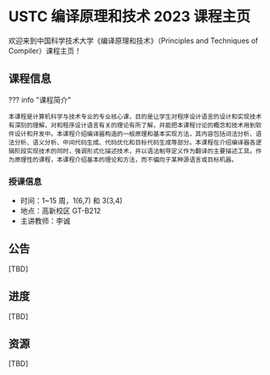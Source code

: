 # USTC 编译原理和技术 2023 课程主页

欢迎来到中国科学技术大学《编译原理和技术》（Principles and Techniques of Compiler）课程主页！

## 课程信息

??? info "课程简介"

    本课程是计算机科学与技术专业的专业核心课，目的是让学生对程序设计语言的设计和实现技术有深刻的理解，对和程序设计语言有关的理论有所了解，并能把本课程讨论的概念和技术用到软件设计和开发中。本课程介绍编译器构造的一般原理和基本实现方法，其内容包括词法分析、语法分析、语义分析、中间代码生成、代码优化和目标代码生成等部分。本课程在介绍编译器各逻辑阶段实现技术的同时，强调形式化描述技术，并以语法制导定义作为翻译的主要描述工具。作为原理性的课程，本课程介绍基本的理论和方法，而不偏向于某种源语言或目标机器。

### 授课信息

- 时间：1~15 周，1(6,7) 和 3(3,4)
- 地点：高新校区 GT-B212
- 主讲教师：李诚

## 公告

[TBD]

## 进度

[TBD]

## 资源

[TBD]
